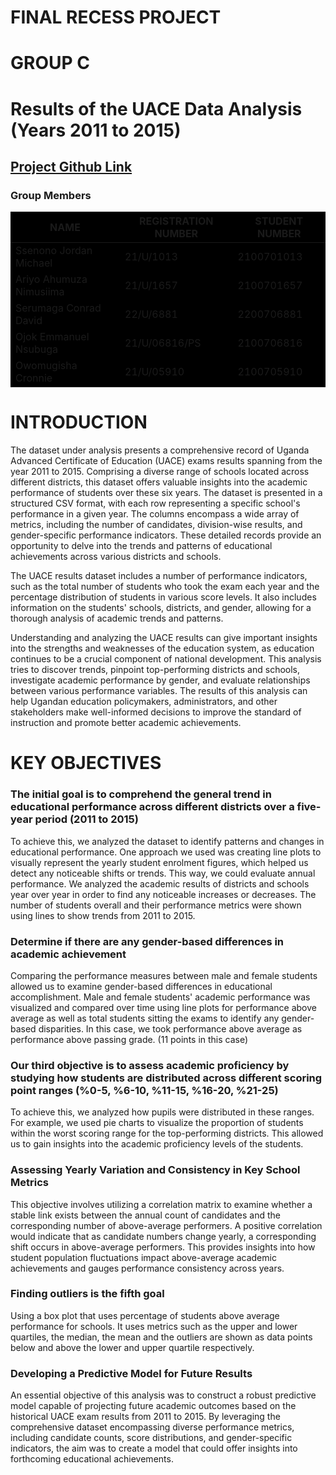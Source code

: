 # FINAL RECESS PROJECT

# GROUP C

# Results of the UACE Data Analysis (Years 2011 to 2015)

## [Project Github Link](https://github.com/MickFrog/uace-analysis)

### Group Members

<table class="members" style="background-color: black">
        <thead style="text-transform: uppercase;">
            <tr>
                <th>Name</th>
                <th>Registration Number</th>
                <th>Student Number</th>
            </tr>
        </thead>
        <tbody>
            <tr>
                <td>Ssenono Jordan Michael</td>
                <td>21/U/1013</td>
                <td>2100701013</td>
            </tr>
            <tr>
                <td>Ariyo Ahumuza Nimusiima</td>
                <td>21/U/1657</td>
                <td>2100701657</td>
            </tr>
            <tr>
                <td>Serumaga Conrad David</td>
                <td>22/U/6881</td>
                <td>2200706881</td>
            </tr>
            <tr>
                <td>Ojok Emmanuel Nsubuga</td>
                <td>21/U/06816/PS</td>
                <td>2100706816</td>
            </tr>
            <tr>
                <td>Owomugisha Cronnie</td>
                <td>21/U/05910</td>
                <td>2100705910</td>
            </tr>
        </tbody>
    </table>

# INTRODUCTION

The dataset under analysis presents a comprehensive record of Uganda Advanced Certificate of Education (UACE) exams results spanning from the year 2011 to 2015. Comprising a diverse range of schools located across different districts, this dataset offers valuable insights into the academic performance of students over these six years. The dataset is presented in a structured CSV format, with each row representing a specific school's performance in a given year. The columns encompass a wide array of metrics, including the number of candidates, division-wise results, and gender-specific performance indicators. These detailed records provide an opportunity to delve into the trends and patterns of educational achievements across various districts and schools.

The UACE results dataset includes a number of performance indicators, such as the total number of students who took the exam each year and the percentage distribution of students in various score levels. It also includes information on the students' schools, districts, and gender, allowing for a thorough analysis of academic trends and patterns.

Understanding and analyzing the UACE results can give important insights into the strengths and weaknesses of the education system, as education continues to be a crucial component of national development. This analysis tries to discover trends, pinpoint top-performing districts and schools, investigate academic performance by gender, and evaluate relationships between various performance variables. The results of this analysis can help Ugandan education policymakers, administrators, and other stakeholders make well-informed decisions to improve the standard of instruction and promote better academic achievements.

# KEY OBJECTIVES

### The initial goal is to comprehend the general trend in educational performance across different districts over a five-year period (2011 to 2015)

To achieve this, we analyzed the dataset to identify patterns and changes in educational performance. One approach we used was creating line plots to visually represent the yearly student enrolment figures, which helped us detect any noticeable shifts or trends. This way, we could evaluate annual performance. We analyzed the academic results of districts and schools year over year in order to find any noticeable increases or decreases. The number of students overall and their performance metrics were shown using lines to show trends from 2011 to 2015.

### Determine if there are any gender-based differences in academic achievement

Comparing the performance measures between male and female students allowed us to examine gender-based differences in educational accomplishment. Male and female students' academic performance was visualized and compared over time using line plots for performance above average as well as total students sitting the exams to identify any gender-based disparities. In this case, we took performance above average as performance above passing grade. (11 points in this case)

### Our third objective is to assess academic proficiency by studying how students are distributed across different scoring point ranges (%0-5, %6-10, %11-15, %16-20, %21-25)

To achieve this, we analyzed how pupils were distributed in these ranges. For example, we used pie charts to visualize the proportion of students within the worst scoring range for the top-performing districts. This allowed us to gain insights into the academic proficiency levels of the students.

### Assessing Yearly Variation and Consistency in Key School Metrics

This objective involves utilizing a correlation matrix to examine whether a stable link exists between the annual count of candidates and the corresponding number of above-average performers. A positive correlation would indicate that as candidate numbers change yearly, a corresponding shift occurs in above-average performers. This provides insights into how student population fluctuations impact above-average academic achievements and gauges performance consistency across years.

### Finding outliers is the fifth goal

Using a box plot that uses percentage of students above average performance for schools. It uses metrics such as the upper and lower quartiles, the median, the mean and the outliers are shown as data points below and above the lower and upper quartile respectively.

### Developing a Predictive Model for Future Results

An essential objective of this analysis was to construct a robust predictive model capable of projecting future academic outcomes based on the historical UACE exam results from 2011 to 2015. By leveraging the comprehensive dataset encompassing diverse performance metrics, including candidate counts, score distributions, and gender-specific indicators, the aim was to create a model that could offer insights into forthcoming educational achievements.
